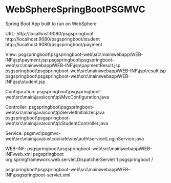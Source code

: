 # WebSphereSpringBootPSGMVC
Spring Boot App built to run on WebSphere

URL: 
     http://localhost:9080/psgspringboot
     http://localhost:9080/psgspringboot/student
     http://localhost:9080/psgspringboot/payment


View:
  psgspringboot\psgspringboot-web\src\main\webapp\WEB-INF\jsp\payment.jsp
  psgspringboot\psgspringboot-web\src\main\webapp\WEB-INF\jsp\paymentResult.jsp
  psgspringboot\psgspringboot-web\src\main\webapp\WEB-INF\jsp\result.jsp
  psgspringboot\psgspringboot-web\src\main\webapp\WEB-INF\jsp\student.jsp


Configuration:
    psgspringboot\psgspringboot-web\src\main\java\com\tp\MvcConfiguration.java

Controller:
  psgspringboot\psgspringboot-web\src\main\java\com\tp\ServletInitializer.java
  psgspringboot\psgspringboot-web\src\main\java\com\tp\StudentController.java

  
Service:
  psgmvc\psgmvc-web\src\main\java\us\co\state\sos\auth\service\LoginService.java
  
WEB-INF:
  psgspringboot\psgspringboot-web\src\main\webapp\WEB-INF\web.xml
	<servlet>
		<servlet-name>psgspringboot</servlet-name>
		<servlet-class> org.springframework.web.servlet.DispatcherServlet</servlet-class>
		<load-on-startup>1</load-on-startup>
	</servlet>
		<servlet-mapping>
		<servlet-name>psgspringboot</servlet-name>
		<url-pattern>/</url-pattern>       
	</servlet-mapping>

  psgspringboot\psgspringboot-web\src\main\webapp\WEB-INF\psgspringboot-servlet.xml
  
